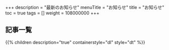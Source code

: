 +++
description = "最新のお知らせ"
menuTitle = "お知らせ"
title = "お知らせ"
toc = true
tags = []
weight = 108000000
+++


## 記事一覧

{{% children description="true" containerstyle="dl" style="dt" %}}
